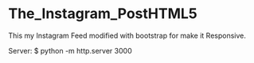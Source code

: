 # The_Instagram_PostHTML5

This my Instagram Feed modified with bootstrap for make it Responsive.

Server: $ python -m http.server 3000
